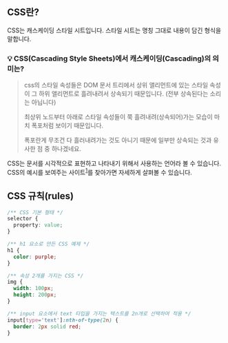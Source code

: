 ## CSS란?

CSS는 캐스케이딩 스타일 시트입니다. 스타일 시트는 명칭 그대로 내용이 담긴 형식을 말합니다.

### 💡 CSS(Cascading Style Sheets)에서 캐스케이딩(Cascading)의 의미는?

> css의 스타일 속성들은 DOM 문서 트리에서 상위 앨리먼트에 있는 스타일 속성이 그 하위 앨리먼트로 흘려내려서 상속되기 때문입니다. (전부 상속된다는 소리는 아닙니다)
>
> 최상위 노드부터 아래로 스타일 속성들이 쭉 흘려내려(상속되어)가는 모습이 마치 폭포처럼 보이기 때문입니다.
>
> 폭포란게 무조건 다 흘러내려가는 것도 아니기 때문에 일부만 상속되는 것과 유사한 점 중 하나겠네요.

CSS는 문서를 시각적으로 표현하고 나타내기 위해서 사용하는 언어라 볼 수 있습니다. CSS의 예시를 보여주는 사이트<sup>[1]</sup>를 찾아가면 자세하게 살펴볼 수 있습니다.

## CSS 규칙(rules)

```css
/** CSS 기본 형태 */
selector {
  property: value;
}

/** h1 요소로 만든 CSS 예제 */
h1 {
  color: purple;
}

/** 속성 2개를 가지는 CSS */
img {
  width: 100px;
  height: 200px;
}

/** input 요소에서 text 타입을 가지는 텍스트를 2n개로 선택하여 적용 */
input[type='text']:nth-of-type(2n) {
  border: 2px solid red;
}
```

[1]: https://codepen.io/TurkAysenur/pen/JjGKKrP
